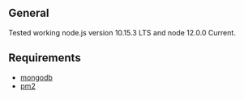 ## General

Tested working node.js version 10.15.3 LTS and node 12.0.0 Current. 

## Requirements

* [mongodb](https://www.mongodb.com)
* [pm2](https://yarnpkg.com)